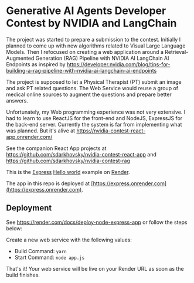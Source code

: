 # Generative AI Agents Developer Contest by NVIDIA and LangChain

The project was started to prepare a submission to the contest.
Initially I planned to come up with new algorithms related to Visual Large Language Models.
Then I refocused on creating a web application around a Retrieval-Augmented Generation (RAG) 
Pipeline with NVIDIA AI LangChain AI Endpoints as inspired by https://developer.nvidia.com/blog/tips-for-building-a-rag-pipeline-with-nvidia-ai-langchain-ai-endpoints

The project is supposed to let a Physical Therapist (PT) submit an image and ask PT related questions.
The Web Service would reuse a group of medical online sources to augment the questions and prepare better 
answers.

Unfortunately, my Web programming experience was not very extensive. I had to learn to use ReactJS for 
the front-end and NodeJS, ExpressJS for the back-end server. Currently the system is far from implementing
what was planned. But it's alive at https://nvidia-contest-react-app.onrender.com/

See the companion React App projects at https://github.com/sdarkhovsky/nvidia-contest-react-app
and https://github.com/sdarkhovsky/nvidia-contest-rag


This is the [Express](https://expressjs.com) [Hello world](https://expressjs.com/en/starter/hello-world.html) example on [Render](https://render.com).

The app in this repo is deployed at [https://express.onrender.com](https://express.onrender.com).

## Deployment

See https://render.com/docs/deploy-node-express-app or follow the steps below:

Create a new web service with the following values:
  * Build Command: `yarn`
  * Start Command: `node app.js`

That's it! Your web service will be live on your Render URL as soon as the build finishes.
